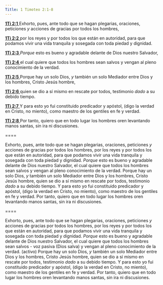 ```yaml
---
Title: 1 Timoteo 2:1-8
---
```


[**1Ti 2:1** ](verseid:54.2.1) Exhorto, pues, ante todo que se hagan plegarias, oraciones, peticiones *y* acciones de gracias por todos los hombres,

[**1Ti 2:2** ](verseid:54.2.2) por los reyes y por todos los que están en autoridad, para que podamos vivir una vida tranquila y sosegada con toda piedad y dignidad.

[**1Ti 2:3** ](verseid:54.2.3) *Porque* esto es bueno y agradable delante de Dios nuestro Salvador,

[**1Ti 2:4** ](verseid:54.2.4) el cual quiere que todos los hombres sean salvos y vengan al pleno conocimiento de la verdad.

[**1Ti 2:5** ](verseid:54.2.5) Porque hay un solo Dios, *y* también un solo Mediador entre Dios y los hombres, Cristo Jesús hombre,

[**1Ti 2:6** ](verseid:54.2.6) quien se dio a sí mismo en rescate por todos, testimonio *dado* a su debido tiempo.

[**1Ti 2:7** ](verseid:54.2.7) Y para esto yo fui constituido predicador y apóstol, (digo la verdad en Cristo, no miento), como maestro de los gentiles en fe y verdad.

[**1Ti 2:8** ](verseid:54.2.8) Por tanto, quiero que en todo lugar los hombres oren levantando manos santas, sin ira ni discusiones.



====



Exhorto, pues, ante todo que se hagan plegarias, oraciones, peticiones *y* acciones de gracias por todos los hombres, por los reyes y por todos los que están en autoridad, para que podamos vivir una vida tranquila y sosegada con toda piedad y dignidad. *Porque* esto es bueno y agradable delante de Dios nuestro Salvador, el cual quiere que todos los hombres sean salvos y vengan al pleno conocimiento de la verdad. Porque hay un solo Dios, *y* también un solo Mediador entre Dios y los hombres, Cristo Jesús hombre, quien se dio a sí mismo en rescate por todos, testimonio *dado* a su debido tiempo. Y para esto yo fui constituido predicador y apóstol, (digo la verdad en Cristo, no miento), como maestro de los gentiles en fe y verdad. Por tanto, quiero que en todo lugar los hombres oren levantando manos santas, sin ira ni discusiones.

====

Exhorto, pues, 
ante todo que se hagan plegarias, 
	oraciones, 
	peticiones 
	*y* acciones de gracias 
		por todos los hombres, 
			por los reyes 
			y por todos los que están en autoridad, 
		para que podamos vivir una vida 
			tranquila 
			y sosegada 
				con toda piedad y dignidad. 
				*Porque* esto es bueno y agradable 
						delante de Dios nuestro Salvador, 
							el cual quiere que todos los hombres 
								sean salvos - voz pasiva (Dios salva)
								y vengan al pleno conocimiento de la verdad. (activo)
					Porque hay un solo Dios, 
					*y* también un solo Mediador 
						entre Dios y los hombres, 
							Cristo Jesús hombre, 
								quien se dio a sí mismo en rescate por todos, 
									testimonio *dado* a su debido tiempo. 
						Y para esto yo fui constituido predicador y apóstol, 
							(digo la verdad en Cristo, no miento), 
						como maestro de los gentiles en fe y verdad. 
Por tanto, 
quiero que en todo lugar 
los hombres oren 
	levantando manos santas, 
		sin ira ni discusiones.